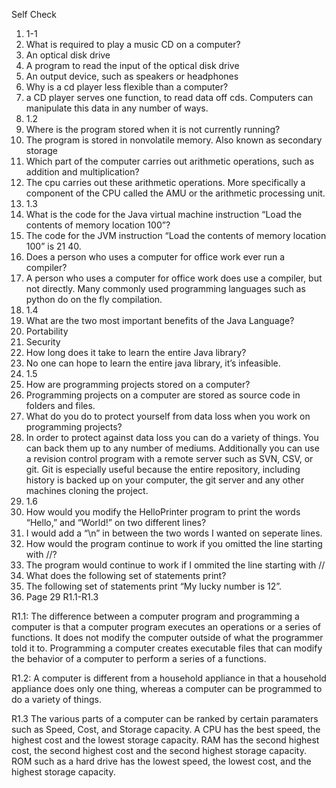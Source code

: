 

Self Check



1. 1-1
 1. What is required to play a music CD on a computer?
   1. An optical disk drive
   1. A program to read the input of the optical disk drive
   1. An output device, such as speakers or headphones
 1. Why is a cd player less flexible than a computer?
   1. a CD player serves one function, to read data off cds. Computers can manipulate this data in any number of ways.
1. 1.2
 1. Where is the program stored when it is not currently running?
   1. The program is stored in nonvolatile memory. Also known as secondary storage
 1. Which part of the computer carries out arithmetic operations, such as addition and multiplication?
   1. The cpu carries out these arithmetic operations. More specifically a component of the CPU called the AMU or the arithmetic processing unit.
1. 1.3
 1. What is the code for the Java virtual machine instruction “Load the contents of memory location 100”?
   1. The code for the JVM instruction “Load the contents of memory location 100” is 21 40.
 1. Does a person who uses a computer for office work ever run a compiler?
   1. A person who uses a computer for office work does use a compiler, but not directly. Many commonly used programming languages such as python do on the fly compilation.
1. 1.4
 1. What are the two most important benefits of the Java Language?
   1. Portability
   1. Security
 1. How long does it take to learn the entire Java library?
   1. No one can hope to learn the entire java library, it’s infeasible.
1. 1.5
 1. How are programming projects stored on a computer?
   1. Programming projects on a computer are stored as source code in folders and files.
 1. What do you do to protect yourself from data loss when you work on programming projects?
   1. In order to protect against data loss you can do a variety of things. You can back them up to any number of mediums. Additionally you can use a revision control program with a remote server such as SVN, CSV, or git. Git is especially useful because the entire repository, including history is backed up on your computer, the git server and any other machines cloning the project.
1. 1.6
 1. How would you modify the HelloPrinter program to print the words “Hello,” and “World!” on two different lines?
   1. I would add a “\n” in between the two words I wanted on seperate lines.
 1. How would the program continue to work if you omitted the line starting with //?
   1. The program would continue to work if I ommited the line starting with //
 1. What does the following set of statements print?
   1. The following set of statements print “My lucky number is 12”.
1. Page 29 R1.1-R1.3

R1.1: The difference between a computer program and programming a computer is that a computer program executes an operations or a series of functions. It does not modify the computer outside of what the programmer told it to. Programming a computer creates executable files that can modify the behavior of a computer to perform a series of a functions.



R1.2: A computer is different from a household appliance in that a household appliance does only one thing, whereas a computer can be programmed to do a variety of things.



R1.3 The various parts of a computer can be ranked by certain paramaters such as Speed, Cost, and Storage capacity. A CPU has the best speed, the highest cost and the lowest storage capacity. RAM has the second highest cost, the second highest cost and the second highest storage capacity. ROM such as a hard drive has the lowest speed, the lowest cost, and the highest storage capacity.
